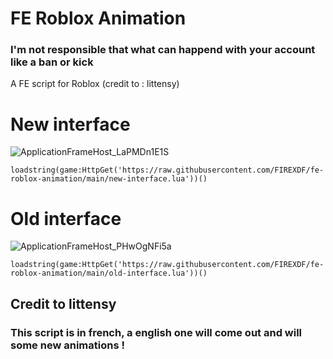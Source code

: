 # FE Roblox Animation

### I'm not responsible that what can happend with your account like a ban or kick

A FE script for Roblox (credit to : littensy)

# New interface
![ApplicationFrameHost_LaPMDn1E1S](https://github.com/FIREXDF/fe-roblox-animation/assets/81977081/83d51b65-30f0-41ed-bbe0-04eac7f0caea)

`loadstring(game:HttpGet('https://raw.githubusercontent.com/FIREXDF/fe-roblox-animation/main/new-interface.lua'))()`

# Old interface
![ApplicationFrameHost_PHwOgNFi5a](https://github.com/FIREXDF/fe-roblox-animation/assets/81977081/e537882d-7e09-4bed-8263-fefcbeeec252)

`loadstring(game:HttpGet('https://raw.githubusercontent.com/FIREXDF/fe-roblox-animation/main/old-interface.lua'))()`

## Credit to littensy

### This script is in french, a english one will come out and will some new animations !
